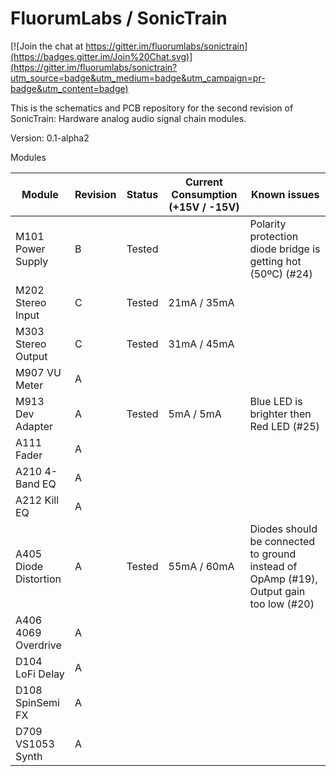 # FluorumLabs / SonicTrain

[![Join the chat at https://gitter.im/fluorumlabs/sonictrain](https://badges.gitter.im/Join%20Chat.svg)](https://gitter.im/fluorumlabs/sonictrain?utm_source=badge&utm_medium=badge&utm_campaign=pr-badge&utm_content=badge)

This is the schematics and PCB repository for the second revision of SonicTrain: Hardware analog audio signal chain modules.

Version: 0.1-alpha2

Modules

Module | Revision | Status | Current Consumption (+15V / -15V) | Known issues
------ | -------- | ----------- | ------------ | ------- |
M101 Power Supply | B | Tested | | Polarity protection diode bridge is getting hot (50ºC) (#24)
M202 Stereo Input | C | Tested | 21mA / 35mA |
M303 Stereo Output | C | Tested | 31mA / 45mA |
M907 VU Meter | A | | |
M913 Dev Adapter | A | Tested | 5mA / 5mA | Blue LED is brighter then Red LED (#25)
A111 Fader | A | | |
A210 4-Band EQ | A | | |
A212 Kill EQ | A | | |
A405 Diode Distortion | A | Tested | 55mA / 60mA | Diodes should be connected to ground instead of OpAmp (#19), Output gain too low (#20)
A406 4069 Overdrive | A | | |
D104 LoFi Delay | A | | |
D108 SpinSemi FX | A | | |
D709 VS1053 Synth | A | | |

